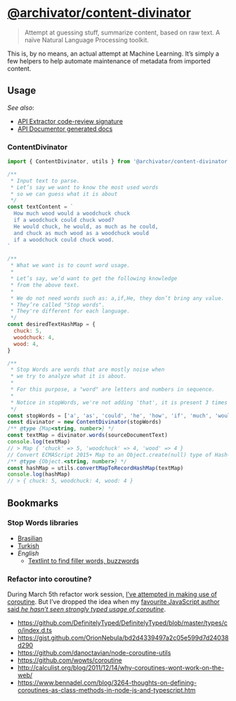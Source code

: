 # [@archivator/content-divinator][repo-url]

> Attempt at guessing stuff, summarize content, based on raw text. A naïve Natural Language Processing toolkit.

This is, by no means, an actual attempt at Machine Learning.
It’s simply a few helpers to help automate maintenance of metadata from imported content.

[repo-url]: https://github.com/renoirb/archivator/blob/v3.x-dev/libraries/content-divinator 'Content Divinator'

## Usage

_See also_:

- [API Extractor code-review signature](../../common/reviews/api/content-divinator.api.md)
- [API Documentor generated docs](./docs/index.md)

### ContentDivinator

```js
import { ContentDivinator, utils } from '@archivator/content-divinator'

/**
 * Input text to parse.
 * Let’s say we want to know the most used words
 * so we can guess what it is about
 */
const textContent = `
  How much wood would a woodchuck chuck
  if a woodchuck could chuck wood?
  He would chuck, he would, as much as he could,
  and chuck as much wood as a woodchuck would
  if a woodchuck could chuck wood.
`

/**
 * What we want is to count word usage.
 *
 * Let’s say, we’d want to get the following knowledge
 * from the above text.
 *
 * We do not need words such as: a,if,He, they don’t bring any value.
 * They’re called "Stop words".
 * They're different for each language.
 */
const desiredTextHashMap = {
  chuck: 5,
  woodchuck: 4,
  wood: 4,
}

/**
 * Stop Words are words that are mostly noise when
 * we try to analyze what it is about.
 *
 * For this purpose, a "word" are letters and numbers in sequence.
 *
 * Notice in stopWords, we're not adding 'that', it is present 3 times in the text above.
 */
const stopWords = ['a', 'as', 'could', 'he', 'how', 'if', 'much', 'would']
const divinator = new ContentDivinator(stopWords)
/** @type {Map<string, number>} */
const textMap = divinator.words(sourceDocumentText)
console.log(textMap)
// > Map { 'chuck' => 5, 'woodchuck' => 4, 'wood' => 4 }
// Convert ECMAScript 2015+ Map to an Object.create(null) type of Hash-Map.
/** @type {Object.<string, number>} */
const hashMap = utils.convertMapToRecordHashMap(textMap)
console.log(hashMap)
// > { chuck: 5, woodchuck: 4, wood: 4 }
```

## Bookmarks

### Stop Words libraries

- [Brasilian](https://www.npmjs.com/package/brazilian-stop-words)
- [Turkish](https://github.com/ahmetax/trstop)
- _English_
  - [Textlint to find filler words, buzzwords](https://github.com/sapegin/textlint-rule-stop-words)

### Refactor into coroutine?

During March 5th refactor work session, [I’ve attempted in making use of coroutine][coroutine-gist].
But I’ve dropped the idea when my [favourite JavaScript author said _he hasn’t seen strongly typed usage of coroutine_][renoir-axel-tweets].

[renoir-axel-tweets]: https://twitter.com/renoirb/status/1236386606266953731
[coroutine-gist]: https://gist.github.com/renoirb/e7d344cb88524800c247c6842e4eb550

- https://github.com/DefinitelyTyped/DefinitelyTyped/blob/master/types/co/index.d.ts
- https://gist.github.com/OrionNebula/bd2d4339497a2c05e599d7d24038d290
- https://github.com/danoctavian/node-coroutine-utils
- https://github.com/wowts/coroutine
- http://calculist.org/blog/2011/12/14/why-coroutines-wont-work-on-the-web/
- https://www.bennadel.com/blog/3264-thoughts-on-defining-coroutines-as-class-methods-in-node-js-and-typescript.htm
